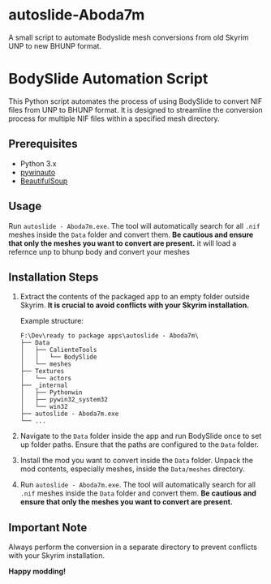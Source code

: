 # autoslide-Aboda7m
A small script to automate Bodyslide mesh conversions from old Skyrim UNP to new BHUNP format.


# BodySlide Automation Script

This Python script automates the process of using BodySlide to convert NIF files from UNP to BHUNP format. It is designed to streamline the conversion process for multiple NIF files within a specified mesh directory.

## Prerequisites

- Python 3.x
- [pywinauto](https://pywinauto.readthedocs.io/en/latest/)
- [BeautifulSoup](https://www.crummy.com/software/BeautifulSoup/)

## Usage

Run `autoslide - Aboda7m.exe`. The tool will automatically search for all `.nif` meshes inside the `Data` folder and convert them. **Be cautious and ensure that only the meshes you want to convert are present.**
it will load a refernce unp to bhunp body and convert your meshes 

## Installation Steps

1. Extract the contents of the packaged app to an empty folder outside Skyrim. **It is crucial to avoid conflicts with your Skyrim installation.**

    Example structure:
    ```
    F:\Dev\ready to package apps\autoslide - Aboda7m\
    ├── Data
    │   ├── CalienteTools
    │   │   └── BodySlide
    │   └── meshes
    ├── Textures
    │   └── actors
    ├── _internal
    │   ├── Pythonwin
    │   ├── pywin32_system32
    │   └── win32
    ├── autoslide - Aboda7m.exe
    └── ...
    ```

2. Navigate to the `Data` folder inside the app and run BodySlide once to set up folder paths. Ensure that the paths are configured to the `Data` folder.

3. Install the mod you want to convert inside the `Data` folder. Unpack the mod contents, especially meshes, inside the `Data/meshes` directory.

4. Run `autoslide - Aboda7m.exe`. The tool will automatically search for all `.nif` meshes inside the `Data` folder and convert them. **Be cautious and ensure that only the meshes you want to convert are present.**

## Important Note

Always perform the conversion in a separate directory to prevent conflicts with your Skyrim installation.

**Happy modding!**
